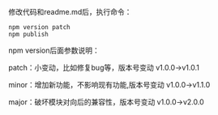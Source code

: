 
修改代码和readme.md后，执行命令：
``` 
npm version patch
npm publish
```
npm version后面参数说明：

patch：小变动，比如修复bug等，版本号变动 v1.0.0->v1.0.1

minor：增加新功能，不影响现有功能,版本号变动 v1.0.0->v1.1.0

major：破坏模块对向后的兼容性，版本号变动 v1.0.0->v2.0.0